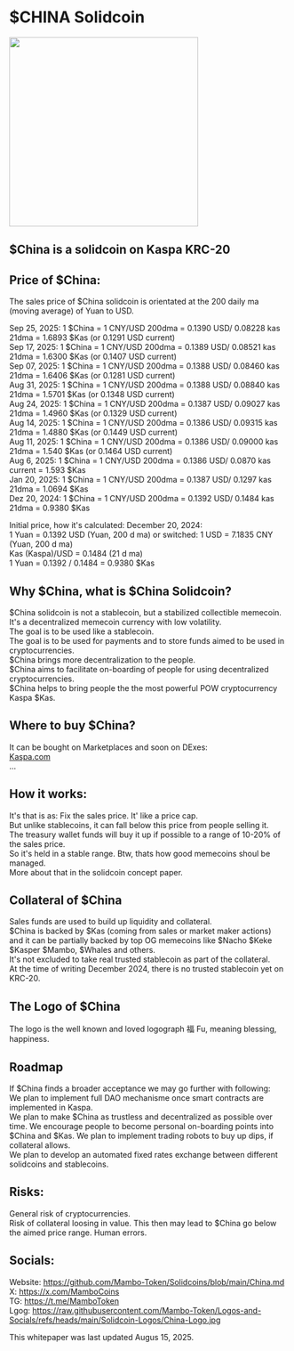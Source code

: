 # $CHINA Solidcoin
<img src="https://raw.githubusercontent.com/Mambo-Token/Logos-and-Socials/refs/heads/main/Solidcoin-Logos/China-Logo.jpg" width="340" height="340">  

## $China is a solidcoin on Kaspa KRC-20  

## Price of $China:   
The sales price of $China solidcoin is orientated at the 200 daily ma (moving average) of Yuan to USD.  

Sep 25, 2025:  1 $China = 1 CNY/USD 200dma = 0.1390 USD/ 0.08228 kas 21dma = 1.6893 $Kas (or 0.1291 USD current)  
Sep 17, 2025:  1 $China = 1 CNY/USD 200dma = 0.1389 USD/ 0.08521 kas 21dma = 1.6300 $Kas (or 0.1407 USD current)  
Sep 07, 2025:  1 $China = 1 CNY/USD 200dma = 0.1388 USD/ 0.08460 kas 21dma = 1.6406 $Kas (or 0.1281 USD current)   
Aug 31, 2025:  1 $China = 1 CNY/USD 200dma = 0.1388 USD/ 0.08840 kas 21dma = 1.5701 $Kas (or 0.1348 USD current)  
Aug 24, 2025:  1 $China = 1 CNY/USD 200dma = 0.1387 USD/ 0.09027 kas 21dma = 1.4960 $Kas (or 0.1329 USD current)  
Aug 14, 2025:  1 $China = 1 CNY/USD 200dma = 0.1386 USD/ 0.09315 kas 21dma = 1.4880 $Kas (or 0.1449 USD current)  
Aug 11, 2025:  1 $China = 1 CNY/USD 200dma = 0.1386 USD/ 0.09000 kas 21dma = 1.540 $Kas (or 0.1464 USD current)  
Aug  6, 2025:  1 $China = 1 CNY/USD 200dma = 0.1386 USD/ 0.0870 kas current = 1.593 $Kas  
Jan 20, 2025:  1 $China = 1 CNY/USD 200dma = 0.1387 USD/ 0.1297 kas 21dma = 1.0694 $Kas  
Dez 20, 2024:  1 $China = 1 CNY/USD 200dma = 0.1392 USD/ 0.1484 kas 21dma = 0.9380 $Kas     

Initial price, how it's calculated: December 20, 2024:  
1 Yuan = 0.1392 USD  (Yuan, 200 d ma) or switched: 1 USD = 7.1835 CNY (Yuan, 200 d ma)  
Kas (Kaspa)/USD = 0.1484  (21 d ma)    
1 Yuan = 0.1392 / 0.1484 = 0.9380 $Kas  

## Why $China, what is $China Solidcoin?  

$China solidcoin is not a stablecoin, but a stabilized collectible memecoin.  
It's a decentralized memecoin currency with low volatility.  
The goal is to be used like a stablecoin.  
The goal is to be used for payments and to store funds aimed to be used in cryptocurrencies.  
$China brings more decentralization to the people.  
$China aims to facilitate on-boarding of people for using decentralized cryptocurrencies.  
$China helps to bring people the the most powerful POW cryptocurrency Kaspa $Kas.

## Where to buy $China?  

It can be bought on Marketplaces and soon on DExes:  
[Kaspa.com](https://kaspa.com/?ref=3Lt9YofQ)  
...
## How it works:  
It's that is as: Fix the sales price. It' like a price cap.  
But unlike stablecoins, it can fall below this price from people selling it.  
The treasury wallet funds will buy it up if possible to a range of 10-20% of the sales price.  
So it's held in a stable range. Btw, thats how good memecoins shoul be managed.  
More about that in the solidcoin concept paper.  

## Collateral of $China  
Sales funds are used to build up liquidity and collateral.  
$China is backed by $Kas (coming from sales or market maker actions)  
and it can be partially backed by top OG memecoins like $Nacho $Keke $Kasper $Mambo, $Whales and others.  
It's not excluded to take real trusted stablecoin as part of the collateral.  
At the time of writing December 2024, there is no trusted stablecoin yet on KRC-20.  

## The Logo of $China  
The logo is the well known and loved logograph 福 Fu, meaning blessing, happiness.  

## Roadmap  
If $China finds a broader acceptance we may go further with following:  
We plan to implement full DAO mechanisme once smart contracts are implemented in Kaspa.  
We plan to make $China as trustless and decentralized as possible over time.
We encourage people to become personal on-boarding points into $China and $Kas.
We plan to implement trading robots to buy up dips, if collateral allows.  
We plan to develop an automated fixed rates exchange between different solidcoins and stablecoins.  

## Risks:  
General risk of cryptocurrencies.    
Risk of collateral loosing in value. This then may lead to $China go below the aimed price range.
Human errors.   

## Socials:  
Website: https://github.com/Mambo-Token/Solidcoins/blob/main/China.md  
X: https://x.com/MamboCoins  
TG: https://t.me/MamboToken  
Lgog: https://raw.githubusercontent.com/Mambo-Token/Logos-and-Socials/refs/heads/main/Solidcoin-Logos/China-Logo.jpg  

This whitepaper was last updated Augus 15, 2025.  
